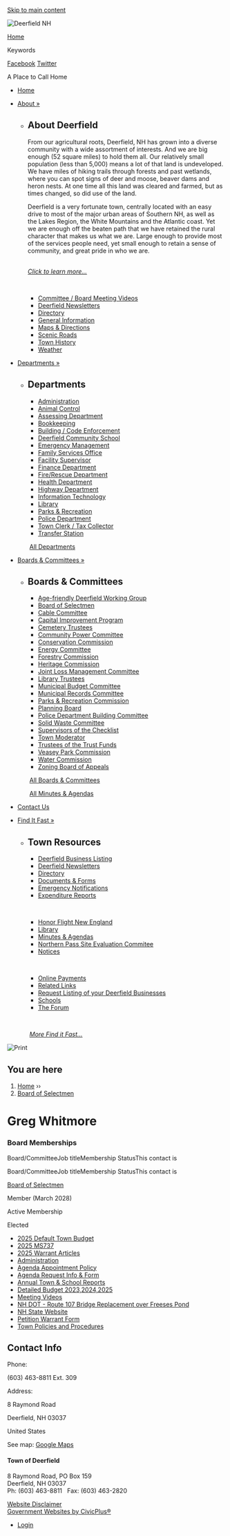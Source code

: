 [Skip to main content](https://www.townofdeerfieldnh.com/people/greg-whitmore-0/)

![Deerfield NH](https://www.townofdeerfieldnh.com/sites/all/themes/custom/sites/deerfieldnh/vts_deerfieldnh/logo.png)

[Home](https://www.townofdeerfieldnh.com)

Keywords

[Facebook](https://www.facebook.com/pages/Town-of-Deerfield-NH/458246534221376) [Twitter](https://twitter.com/townofdeerfield)

A Place to Call Home

- [Home](https://www.townofdeerfieldnh.com)
- [About »](https://www.townofdeerfieldnh.com/about-deerfield)
  
  - ## About Deerfield
    
    From our agricultural roots, Deerfield, NH has grown into a diverse community with a wide assortment of interests. And we are big enough (52 square miles) to hold them all. Our relatively small population (less than 5,000) means a lot of that land is undeveloped. We have miles of hiking trails through forests and past wetlands, where you can spot signs of deer and moose, beaver dams and heron nests. At one time all this land was cleared and farmed, but as times changed, so did use of the land. 
    
    Deerfield is a very fortunate town, centrally located with an easy drive to most of the major urban areas of Southern NH, as well as the Lakes Region, the White Mountains and the Atlantic coast. Yet we are enough off the beaten path that we have retained the rural character that makes us what we are. Large enough to provide most of the services people need, yet small enough to retain a sense of community, and great pride in who we are.  
     
    
    [*Click to learn more...*](https://www.townofdeerfieldnh.com/about-deerfield)
    
     
    
    - [Committee / Board Meeting Videos](https://www.townofdeerfieldnh.com/about-deerfield/pages/committee-board-meeting-videos)
    - [Deerfield Newsletters](https://www.townofdeerfieldnh.com/about-deerfield/pages/deerfield-newsletters)
    - [Directory](https://www.townofdeerfieldnh.com/about-deerfield/pages/directory)
    - [General Information](https://www.townofdeerfieldnh.com/about-deerfield/pages/general-information)
    - [Maps &amp; Directions](https://www.townofdeerfieldnh.com/about-deerfield/pages/maps-directions)
    - [Scenic Roads](https://www.townofdeerfieldnh.com/about-deerfield/links/scenic-roads)
    - [Town History](https://www.townofdeerfieldnh.com/about-deerfield/pages/town-history)
    - [Weather](https://www.townofdeerfieldnh.com/about-deerfield/links/weather)
- [Departments »](https://www.townofdeerfieldnh.com/departments)
  
  - ## Departments
    
    - [Administration](https://www.townofdeerfieldnh.com/administration)
    - [Animal Control](https://www.townofdeerfieldnh.com/animal-control)
    - [Assessing Department](https://www.townofdeerfieldnh.com/assessing-department)
    - [Bookkeeping](https://www.townofdeerfieldnh.com/bookkeeping)
    - [Building / Code Enforcement](https://www.townofdeerfieldnh.com/building-code-enforcement)
    - [Deerfield Community School](https://www.townofdeerfieldnh.com/deerfield-community-school)
    - [Emergency Management](https://www.townofdeerfieldnh.com/emergency-management)
    
    <!--THE END-->
    
    - [Family Services Office](https://www.townofdeerfieldnh.com/family-services)
    - [Facility Supervisor](https://www.townofdeerfieldnh.com/facility-supervisor)
    - [Finance Department](https://www.townofdeerfieldnh.com/finance-department)
    - [Fire/Rescue Department](https://www.townofdeerfieldnh.com/firerescue-department)
    - [Health Department](https://www.townofdeerfieldnh.com/health-department)
    - [Highway Department](https://www.townofdeerfieldnh.com/highway-department)
    - [Information Technology](https://www.townofdeerfieldnh.com/information-technology)
    - [Library](https://www.townofdeerfieldnh.com/node/18)
    - [Parks &amp; Recreation](https://deerfield.recdesk.com/Community/Page?pageId=13065)
    
    <!--THE END-->
    
    - [Police Department](https://deerfieldnhpolicedepartment.squarespace.com)
    - [Town Clerk / Tax Collector](https://www.townofdeerfieldnh.com/town-clerk-tax-collector)
    - [Transfer Station](https://www.townofdeerfieldnh.com/transfer-station)
    
     [All Departments](https://www.townofdeerfieldnh.com/departments)
- [Boards &amp; Committees »](https://www.townofdeerfieldnh.com/boards)
  
  - ## Boards &amp; Committees
    
    - [Age-friendly Deerfield Working Group](https://www.townofdeerfieldnh.com/age-friendly-deerfield-working-group "Age-friendly Deerfield Working Group")
    - [Board of Selectmen](https://www.townofdeerfieldnh.com/board-selectmen)
    - [Cable Committee](https://www.townofdeerfieldnh.com/cable-committee)
    - [Capital Improvement Program](https://www.townofdeerfieldnh.com/capital-improvement-program)
    - [Cemetery Trustees](https://www.townofdeerfieldnh.com/cemetery-trustees)
    - [Community Power Committee](https://www.townofdeerfieldnh.com/community-power-committee)
    - [Conservation Commission](https://www.townofdeerfieldnh.com/conservation-commission)
    - [Energy Committee](https://www.townofdeerfieldnh.com/energy-committee)
    
    <!--THE END-->
    
    - [Forestry Commission](https://www.townofdeerfieldnh.com/forestry-commission "Forestry Commission")
    - [Heritage Commission](https://www.townofdeerfieldnh.com/heritage-commission)
    - [Joint Loss Management Committee](https://www.townofdeerfieldnh.com/joint-loss-management-committee)
    - [Library Trustees](https://www.townofdeerfieldnh.com/library-trustees)
    - [Municipal Budget Committee](https://www.townofdeerfieldnh.com/municipal-budget-committee)
    - [Municipal Records Committee](https://www.townofdeerfieldnh.com/municipal-records-committee)
    - [Parks &amp; Recreation Commission](https://www.townofdeerfieldnh.com/parks-recreation-commission)
    - [Planning Board](https://www.townofdeerfieldnh.com/planning-board)
    - [Police Department Building Committee](https://www.townofdeerfieldnh.com/police-department-building-committee)
    
    <!--THE END-->
    
    - [Solid Waste Committee](https://www.townofdeerfieldnh.com/solid-waste-committee "Deerfield Recycling Committee")
    - [Supervisors of the Checklist](https://www.townofdeerfieldnh.com/supervisors-checklist)
    - [Town Moderator](https://www.townofdeerfieldnh.com/town-moderator)
    - [Trustees of the Trust Funds](https://www.townofdeerfieldnh.com/trustees-trust-funds)
    - [Veasey Park Commission](https://www.townofdeerfieldnh.com/veasey-park-commission)
    - [Water Commission](https://www.townofdeerfieldnh.com/water-commission)
    - [Zoning Board of Appeals](https://www.townofdeerfieldnh.com/zoning-board-appeals)
    
     [All Boards &amp; Committees](https://www.townofdeerfieldnh.com/boards)
    
     [All Minutes &amp; Agendas](https://www.townofdeerfieldnh.com/minutes-and-agendas)
- [Contact Us](https://www.townofdeerfieldnh.com/home/webforms/contact-us)
- [Find It Fast »](https://www.townofdeerfieldnh.com/where)
  
  - ## Town Resources
    
    - [Deerfield Business Listing](https://www.townofdeerfieldnh.com/home/pages/deerfield-business-listings)
    - [Deerfield Newsletters](https://www.townofdeerfieldnh.com/about-deerfield/pages/deerfield-newsletters)
    - [Directory](https://www.townofdeerfieldnh.com/about-deerfield/pages/directory)
    - [Documents &amp; Forms](https://www.townofdeerfieldnh.com/files)
    - [Emergency Notifications](https://www.townofdeerfieldnh.com/subscribe)
    - [Expenditure Reports](https://www.townofdeerfieldnh.com/home/files/31519-budget-appropriation-report)
    
     
    
    - [Honor Flight New England](https://www.honorflightnewengland.org)
    - [Library](https://www.townofdeerfieldnh.com/philbrick-james-library)
    - [Minutes &amp; Agendas](https://www.townofdeerfieldnh.com/minutes-and-agendas)
    - [Northern Pass Site Evaluation Commitee](https://www.nhsec.nh.gov/projects/2015-06/2015-06.htm)
    - [Notices](https://www.townofdeerfieldnh.com/node/1/news)
    
     
    
    - [Online Payments](https://www.townofdeerfieldnh.com/town-clerk-tax-collector/pages/online-payments)
    - [Related Links](https://www.townofdeerfieldnh.com/home/pages/related-links)
    - [Request Listing of your Deerfield Businesses](https://www.townofdeerfieldnh.com/home/pages/request-business-directory-listing)
    - [Schools](https://www.townofdeerfieldnh.com/schools)
    - [The Forum](https://forumhome.org)
    
     
    
     [*More Find it Fast...*](https://www.townofdeerfieldnh.com/where)

![Print](https://www.townofdeerfieldnh.com/sites/all/modules/contrib/print/icons/print_icon.png "Print")

## You are here

1. [Home](https://www.townofdeerfieldnh.com) ››
2. [Board of Selectmen](https://www.townofdeerfieldnh.com/board-selectmen)

# Greg Whitmore

### Board Memberships

Board/CommitteeJob titleMembership StatusThis contact is

Board/CommitteeJob titleMembership StatusThis contact is

[Board of Selectmen](https://www.townofdeerfieldnh.com/board-selectmen)

Member (March 2028)

Active Membership

Elected

- [2025 Default Town Budget](https://www.townofdeerfieldnh.com/board-selectmen/files/2025-default-town-budget)
- [2025 MS737](https://www.townofdeerfieldnh.com/board-selectmen/files/2025-ms737)
- [2025 Warrant Articles](https://www.townofdeerfieldnh.com/board-selectmen/files/2025-warrant-articles)
- [Administration](https://www.townofdeerfieldnh.com/board-selectmen/links/administration)
- [Agenda Appointment Policy](https://www.townofdeerfieldnh.com/board-selectmen/files/agenda-appointment-policy)
- [Agenda Request Info &amp; Form](https://www.townofdeerfieldnh.com/board-selectmen/pages/agenda-request-info-form)
- [Annual Town &amp; School Reports](https://www.townofdeerfieldnh.com/board-selectmen/links/annual-town-school-reports)
- [Detailed Budget 2023,2024,2025](https://www.townofdeerfieldnh.com/board-selectmen/files/detailed-budget-202320242025)
- [Meeting Videos](https://www.townofdeerfieldnh.com/board-selectmen/links/meeting-videos)
- [NH DOT - Route 107 Bridge Replacement over Freeses Pond](https://www.townofdeerfieldnh.com/board-selectmen/pages/nh-dot-route-107-bridge-replacement-over-freeses-pond)
- [NH State Website](https://www.townofdeerfieldnh.com/board-selectmen/links/nh-state-website)
- [Petition Warrant Form](https://www.townofdeerfieldnh.com/board-selectmen/files/petition-warrant-form)
- [Town Policies and Procedures](https://www.townofdeerfieldnh.com/board-selectmen/files/town-policies-and-procedures)

## Contact Info

Phone:

(603) 463-8811 Ext. 309

Address:

8 Raymond Road

Deerfield, NH 03037

United States

See map: [Google Maps](https://maps.google.com/?q=8%20Raymond%20Road%2C%20Deerfield%2C%20NH%2C%2003037%2C%20us)

#### Town of Deerfield

8 Raymond Road, PO Box 159  
Deerfield, NH 03037  
Ph: (603) 463-8811   Fax: (603) 463-2820

[Website Disclaimer](https://www.townofdeerfieldnh.com/home/pages/website-disclaimer-privacy-statement)  
[Government Websites by CivicPlus®](https://www.civicplus.com)

- [Login](https://www.townofdeerfieldnh.com/user/login?current=node%2F43716)